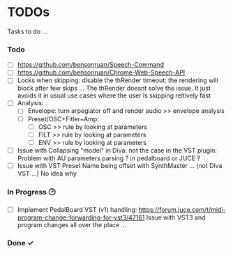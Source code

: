 # TODOs

Tasks to do ...

### Todo

- [ ] https://github.com/bensonruan/Speech-Command 
- [ ] https://github.com/bensonruan/Chrome-Web-Speech-API
- [ ] Locks when skipping: disable the thRender timeout: the rendering will block after few skips ...
      The thRender doesnt solve the issue. It just avoids it in usual use cases where the user is skipping reltively fast
- [ ] Analysis:
  - [ ] Envelope: turn arpegiator off and render audio >> envelope analysis
  - [ ] Preset/OSC+Fitler+Amp:
     - [ ] OSC  >> rule by looking at parameters
     - [ ] FILT >> rule by looking at parameters 
     - [ ] ENV  >> rule by looking at parameters 

- [ ] Issue with Collapsing "model" in Diva: not the case in the VST plugin: Problem with AU parameters parsing ? in pedalboard or JUCE ?
- [ ] Issue with VST Preset Name being offset with SynthMaster ... (not Diva VST ...) No idea why

### In Progress 🕑

- [ ] Implement PedalBoard VST (v1) handling: https://forum.juce.com/t/midi-program-change-forwarding-for-vst3/47161
      Issue with VST3 and program changes all over the place ...

### Done ✓


